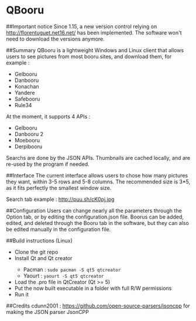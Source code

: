 # QBooru

##Important notice
Since 1.15, a new version control relying on http://florentuguet.net16.net/ has been implemented. The software won't need to download the versions anymore.

##Summary
QBooru is a lightweight Windows and Linux client that allows users to see pictures from most booru sites, and download them, for example :
<ul>
  <li>Gelbooru</li>
  <li>Danbooru</li>
  <li>Konachan</li>
  <li>Yandere</li>
  <li>Safebooru</li>
  <li>Rule34</li>
</ul>

At the moment, it supports 4 APIs :
<ul>
  <li>Gelbooru</li>
  <li>Danbooru 2</li>
  <li>Moebooru</li>
  <li>Derpibooru</li>
</ul>

Searchs are done by the JSON APIs. Thumbnails are cached locally, and are re-used by the program if needed.

##Interface
The current interface allows users to chose how many pictures they want, within 3-5 rows and 5-8 columns.
The recommended size is 3*5, as it fits perfectly the smallest window size.

Search tab example : http://puu.sh/cK0pj.jpg

##Configuration
Users can change nearly all the parameters through the Option tab, or by editing the configuration.json file.
Boorus can be added, edited, and deleted through the Booru tab in the software, but they can also be edited manually in the configuration file.

##Build instructions (Linux)
<ul>
  <li>Clone the git repo</li>
  <li>Install Qt and Qt creator</li>
  <ul>
    <li>Pacman : <code>sudo pacman -S qt5 qtcreator</code></li>
    <li>Yaourt : <code>yaourt -S qt5 qtcreator</code></li>
  </ul>
  <li>Load the .pro file in QtCreator (Qt >= 5)</li>
  <li>Put the now built executable in a folder with full R/W permissions </li>
  <li>Run it</li>
</ul>

##Credits
cdunn2001 : https://github.com/open-source-parsers/jsoncpp for making the JSON parser JsonCPP
